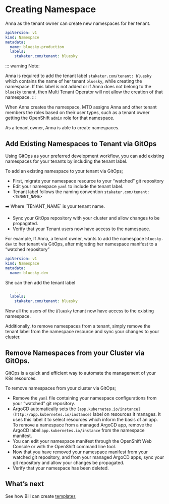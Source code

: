 # Creating Namespace

Anna as the tenant owner can create new namespaces for her tenant.

```yaml
apiVersion: v1
kind: Namespace
metadata:
  name: bluesky-production
  labels:
    stakater.com/tenant: bluesky
```

::: warning Note:

Anna is required to add the tenant label `stakater.com/tenant: bluesky` which contains the name of her tenant `bluesky`, while creating the namespace. If this label is not added or if Anna does not belong to the `bluesky` tenant, then Multi Tenant Operator will not allow the creation of that namespace.
:::

When Anna creates the namespace, MTO assigns Anna and other tenant members the roles based on their user types, such as a tenant owner getting the OpenShift `admin` role for that namespace.

As a tenant owner, Anna is able to create namespaces.


## Add Existing Namespaces to Tenant via GitOps

Using GitOps as your preferred development workflow, you can add existing namespaces for your tenants by including the tenant label.

To add an existing namespace to your tenant via GitOps;

- First, migrate your namespace resource to your “watched” git repository
- Edit your namespace `yaml` to include the tenant label.
- Tenant label follows the naming convention `stakater.com/tenant: <TENANT_NAME>`

<aside>
➡️ Where `TENANT_NAME` is your tenant name.

</aside>

- Sync your GitOps repository with your cluster and allow changes to be propagated.
- Verify that your Tenant users now have access to the namespace.

For example, If Anna, a tenant owner, wants to add the namespace `bluesky-dev` to her tenant via GitOps, after migrating her namespace manifest to a “watched repository”

```yaml
apiVersion: v1
kind: Namespace
metadata:
  name: bluesky-dev
```

She can then add the tenant label

```yaml
	...
  labels:
    stakater.com/tenant: bluesky
```

Now all the users of the `Bluesky` tenant now have access to the existing namespace.

Additionally, to remove namespaces from a tenant, simply remove the tenant label from the namespace resource and sync your changes to your cluster.

## Remove Namespaces from your Cluster via GitOps.

 GitOps is a quick and efficient way to automate the management of your K8s resources.

To remove namespaces from your cluster via GitOps;

- Remove the `yaml` file containing your namespace configurations from your “watched” git repository.
- ArgoCD automatically sets the `[app.kubernetes.io/instance](http://app.kubernetes.io/instance)` label on resources it manages. It uses this label it to select resources which inform the basis of an app. To remove a namespace from a managed ArgoCD app, remove the ArgoCD label `app.kubernetes.io/instance` from the namespace manifest.
- You can edit your namespace manifest through the OpenShift Web Console or with the OpenShift command line tool.
- Now that you have removed your namespace manifest from your watched git repository, and from your managed ArgoCD apps, sync your git repository and allow your changes be propagated.
- Verify that your namespace has been deleted.

## What’s next

See how Bill can create [templates](./template.html)
